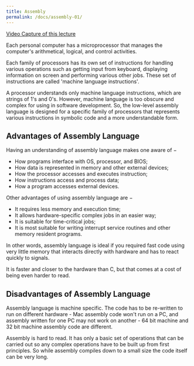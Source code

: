 ```yaml
---
title: Assembly
permalink: /docs/assembly-01/
---
```


[Video Capture of this lecture](https://web.microsoftstream.com/video/bfdd085a-f41d-4c16-b5c9-14ddfb9645d7)  

Each personal computer has a microprocessor that manages the computer's arithmetical, logical, and control activities.  

Each family of processors has its own set of instructions for handling various operations such as getting input from keyboard, displaying information on screen and performing various other jobs. These set of instructions are called 'machine language instructions'.  

A processor understands only machine language instructions, which are strings of 1's and 0's. However, machine language is too obscure and complex for using in software development. So, the low-level assembly language is designed for a specific family of processors that represents various instructions in symbolic code and a more understandable form.   

## Advantages of Assembly Language

Having an understanding of assembly language makes one aware of −

* How programs interface with OS, processor, and BIOS;
* How data is represented in memory and other external devices;
* How the processor accesses and executes instruction;
* How instructions access and process data;
* How a program accesses external devices.

Other advantages of using assembly language are −
* It requires less memory and execution time;
* It allows hardware-specific complex jobs in an easier way;
* It is suitable for time-critical jobs;
* It is most suitable for writing interrupt service routines and other memory resident programs.

In other words, assembly language is ideal if you required fast code using very little memory that interacts directly with hardware and has to react quickly to signals.  

It is faster and closer to the hardware than C, but that comes at a cost of being even harder to read.  

## Disadvantages of Assembly Language

Assembly language is machine specific. The code has to be re-written to run on different hardware - Mac assembly code won't run on a PC, and assembly written for one PC may not work on another - 64 bit machine and 32 bit machine assembly code are different.  

Assembly is hard to read. It has only a basic set of operations that can be carried out so any complex operations have to be built up from first principles. So while assembly compiles down to a small size the code itself can be very long.  

